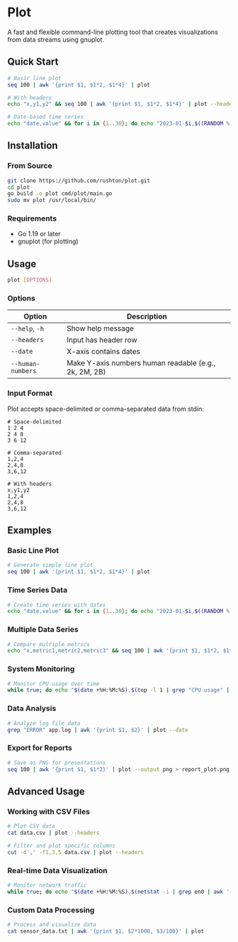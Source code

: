 # Plot

A fast and flexible command-line plotting tool that creates visualizations from data streams using gnuplot.

## Quick Start

```bash
# Basic line plot
seq 100 | awk '{print $1, $1*2, $1*4}' | plot

# With headers
echo "x,y1,y2" && seq 100 | awk '{print $1, $1*2, $1*4}' | plot --headers

# Date-based time series
echo "date,value" && for i in {1..30}; do echo "2023-01-$i,$((RANDOM % 100))"; done | plot --date
```

## Installation

### From Source
```bash
git clone https://github.com/rushton/plot.git
cd plot
go build -o plot cmd/plot/main.go
sudo mv plot /usr/local/bin/
```

### Requirements
- Go 1.19 or later
- gnuplot (for plotting)

## Usage

```bash
plot [OPTIONS]
```

### Options

| Option | Description |
|--------|-------------|
| `--help`, `-h` | Show help message |
| `--headers` | Input has header row |
| `--date` | X-axis contains dates |
| `--human-numbers` | Make Y-axis numbers human readable (e.g., 2k, 2M, 2B) |

### Input Format

Plot accepts space-delimited or comma-separated data from stdin:

```
# Space-delimited
1 2 4
2 4 8
3 6 12

# Comma-separated
1,2,4
2,4,8
3,6,12

# With headers
x,y1,y2
1,2,4
2,4,8
3,6,12
```

## Examples

### Basic Line Plot
```bash
# Generate simple line plot
seq 100 | awk '{print $1, $1*2, $1*4}' | plot
```

### Time Series Data
```bash
# Create time series with dates
echo "date,value" && for i in {1..30}; do echo "2023-01-$i,$((RANDOM % 100))"; done | plot --date
```

### Multiple Data Series
```bash
# Compare multiple metrics
echo "x,metric1,metric2,metric3" && seq 100 | awk '{print $1, $1*2, $1*3, $1*1.5}' | plot --headers
```

### System Monitoring
```bash
# Monitor CPU usage over time
while true; do echo "$(date +%H:%M:%S),$(top -l 1 | grep "CPU usage" | awk '{print $3}' | sed 's/%//')"; sleep 5; done | plot --date
```

### Data Analysis
```bash
# Analyze log file data
grep "ERROR" app.log | awk '{print $1, $2}' | plot --date
```

### Export for Reports
```bash
# Save as PNG for presentations
seq 100 | awk '{print $1, $1*2}' | plot --output png > report_plot.png
```

## Advanced Usage

### Working with CSV Files
```bash
# Plot CSV data
cat data.csv | plot --headers

# Filter and plot specific columns
cut -d',' -f1,3,5 data.csv | plot --headers
```

### Real-time Data Visualization
```bash
# Monitor network traffic
while true; do echo "$(date +%H:%M:%S),$(netstat -i | grep en0 | awk '{print $7}')"; sleep 1; done | plot --date
```

### Custom Data Processing
```bash
# Process and visualize data
cat sensor_data.txt | awk '{print $1, $2*1000, $3/100}' | plot
```
